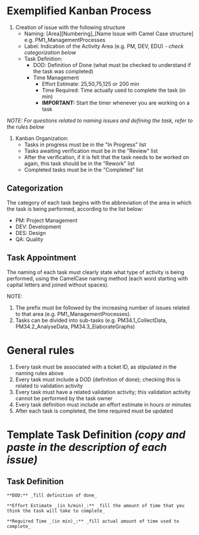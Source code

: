 # Exemplified Kanban Process

1. Creation of issue with the following structure
   - Naming: [Area][Numbering]\_[Name Issue with Camel Case structure] e.g. PM1_ManagementProcesses
   - Label: Indication of the Activity Area (e.g. PM, DEV, EDU) _- check categorization below_
   - Task Definition:
     - DOD: Definition of Done (what must be checked to understand if the task was completed)
     - Time Management
       - Effort Estimate: 25,50,75,125 or 200 min
       - Time Required: Time actually used to complete the task (in min)
       - **IMPORTANT:** Start the timer whenever you are working on a task

_NOTE: For questions related to naming issues and defining the task, refer to the rules below_

1. Kanban Organization:
   - Tasks in progress must be in the "In Progress" list
   - Tasks awaiting verification must be in the "Review" list
   - After the verification, if it is felt that the task needs to be worked on again, this task should be in the "Rework" list
   - Completed tasks must be in the "Completed" list

## Categorization

The category of each task begins with the abbreviation of the area in which the task is being performed, according to the list below:

- PM: Project Management
- DEV: Development
- DES: Design
- QA: Quality

## Task Appointment

The naming of each task must clearly state what type of activity is being performed, using the CamelCase naming method (each word starting with capital letters and joined without spaces).

NOTE:

1. The prefix must be followed by the increasing number of issues related to that area (e.g. PM1_ManagementProcesses).
2. Tasks can be divided into sub-tasks (e.g. PM34.1_CollectData, PM34.2_AnalyseData, PM34.3_ElaborateGraphs)

# General rules

1. Every task must be associated with a ticket ID, as stipulated in the naming rules above
2. Every task must include a DOD (definition of done); checking this is related to validation activity
3. Every task must have a related validation activity; this validation activity cannot be performed by the task owner
4. Every task definition must include an effort estimate in hours or minutes
5. After each task is completed, the time required must be updated

# Template Task Definition _(copy and paste in the description of each issue)_

## Task Definition

```
**DOD:** _fill definition of done_

**Effort Estimate _(in h/min)_:** _fill the amount of time that you think the task will take to complete_

**Required Time _(in min)_:** _fill actual amount of time used to complete_
```